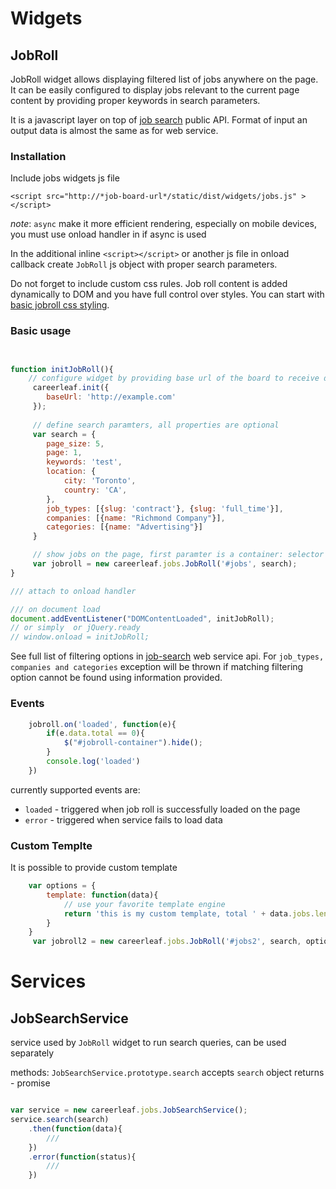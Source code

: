 # Widgets

## JobRoll 

JobRoll widget allows displaying filtered list of jobs anywhere on the page. It can be easily configured to display jobs relevant to the current page content by providing proper keywords in search parameters.

It is a javascript layer on top of [job search][job-search-api] public API. Format of input an output data is almost the same as for web service.

### Installation 

Include jobs widgets js file 

    <script src="http://*job-board-url*/static/dist/widgets/jobs.js" ></script>

*note*: `async` make it more efficient rendering, especially on mobile devices, you must use onload handler in if async is used


In the additional inline `<script></script>` or another js file in onload callback create `JobRoll` js object with proper search parameters. 


Do not forget to include custom css rules. Job roll content is added dynamically to DOM and you have full control over styles. You can start with [basic jobroll css styling][jobroll-css].

### Basic usage

```js


function initJobRoll(){
    // configure widget by providing base url of the board to receive data from
     careerleaf.init({
        baseUrl: 'http://example.com'
     }); 
     
     // define search paramters, all properties are optional
     var search = {
        page_size: 5,
        page: 1,
        keywords: 'test', 
        location: {
            city: 'Toronto', 
            country: 'CA',
        }, 
        job_types: [{slug: 'contract'}, {slug: 'full_time'}],  
        companies: [{name: "Richmond Company"}], 
        categories: [{name: "Advertising"}]
     }

     // show jobs on the page, first paramter is a container: selector or DOM element
     var jobroll = new careerleaf.jobs.JobRoll('#jobs', search);
}

/// attach to onload handler

/// on document load
document.addEventListener("DOMContentLoaded", initJobRoll);
// or simply  or jQuery.ready 
// window.onload = initJobRoll;


```

See full list of filtering options in [job-search][job-search-api] web service api.
For `job_types, companies and categories` exception will be thrown if matching filtering option cannot be found using information provided.


### Events 

```js 
    jobroll.on('loaded', function(e){
        if(e.data.total == 0){
            $("#jobroll-container").hide();
        }
        console.log('loaded')
    })

```

currently supported events are: 
- `loaded` - triggered when job roll is successfully loaded on the page
- `error` - triggered when service fails to load data 


### Custom Templte

It is possible to provide custom template 

```js
    var options = {
        template: function(data){
            // use your favorite template engine 
            return 'this is my custom template, total ' + data.jobs.length + ' jobs found' ;
        }
    }
     var jobroll2 = new careerleaf.jobs.JobRoll('#jobs2', search, options);

```

# Services

## JobSearchService 

service used by `JobRoll` widget to run search queries, can be used separately 

methods: 
`JobSearchService.prototype.search` 
accepts `search` object
returns - promise

```js 

var service = new careerleaf.jobs.JobSearchService();
service.search(search)
    .then(function(data){ 
        ///
    })
    .error(function(status){
        /// 
    })


```



[job-search-api]: https://github.com/careerleaf/api/blob/master/sections/job-search.md
[jobroll-css]: https://github.com/careerleaf/api/blob/master/js/jobroll-css.md
